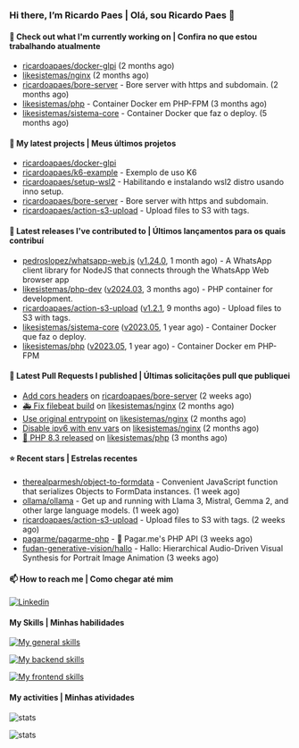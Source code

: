 ### Hi there, I’m Ricardo Paes | Olá, sou Ricardo Paes 👋 

#### 👷 Check out what I'm currently working on | Confira no que estou trabalhando atualmente

- [ricardoapaes/docker-glpi](https://github.com/ricardoapaes/docker-glpi) (2 months ago)
- [likesistemas/nginx](https://github.com/likesistemas/nginx) (2 months ago)
- [ricardoapaes/bore-server](https://github.com/ricardoapaes/bore-server) - Bore server with https and subdomain. (2 months ago)
- [likesistemas/php](https://github.com/likesistemas/php) - Container Docker em PHP-FPM  (3 months ago)
- [likesistemas/sistema-core](https://github.com/likesistemas/sistema-core) - Container Docker que faz o deploy. (5 months ago)

#### 🌱 My latest projects | Meus últimos projetos

- [ricardoapaes/docker-glpi](https://github.com/ricardoapaes/docker-glpi)
- [ricardoapaes/k6-example](https://github.com/ricardoapaes/k6-example) - Exemplo de uso K6
- [ricardoapaes/setup-wsl2](https://github.com/ricardoapaes/setup-wsl2) - Habilitando e instalando wsl2 distro usando inno setup.
- [ricardoapaes/bore-server](https://github.com/ricardoapaes/bore-server) - Bore server with https and subdomain.
- [ricardoapaes/action-s3-upload](https://github.com/ricardoapaes/action-s3-upload) - Upload files to S3 with tags.

#### 🔭 Latest releases I've contributed to | Últimos lançamentos para os quais contribuí

- [pedroslopez/whatsapp-web.js](https://github.com/pedroslopez/whatsapp-web.js) ([v1.24.0](https://github.com/pedroslopez/whatsapp-web.js/releases/tag/v1.24.0), 1 month ago) - A WhatsApp client library for NodeJS that connects through the WhatsApp Web browser app
- [likesistemas/php-dev](https://github.com/likesistemas/php-dev) ([v2024.03](https://github.com/likesistemas/php-dev/releases/tag/v2024.03), 3 months ago) - PHP container for development.
- [ricardoapaes/action-s3-upload](https://github.com/ricardoapaes/action-s3-upload) ([v1.2.1](https://github.com/ricardoapaes/action-s3-upload/releases/tag/v1.2.1), 9 months ago) - Upload files to S3 with tags.
- [likesistemas/sistema-core](https://github.com/likesistemas/sistema-core) ([v2023.05](https://github.com/likesistemas/sistema-core/releases/tag/v2023.05), 1 year ago) - Container Docker que faz o deploy.
- [likesistemas/php](https://github.com/likesistemas/php) ([v2023.05](https://github.com/likesistemas/php/releases/tag/v2023.05), 1 year ago) - Container Docker em PHP-FPM 

#### 🔨 Latest Pull Requests I published | Últimas solicitações pull que publiquei

- [Add cors headers](https://github.com/ricardoapaes/bore-server/pull/1) on [ricardoapaes/bore-server](https://github.com/ricardoapaes/bore-server) (2 weeks ago)
- [🚑️ Fix filebeat build](https://github.com/likesistemas/nginx/pull/19) on [likesistemas/nginx](https://github.com/likesistemas/nginx) (2 months ago)
- [Use original entrypoint](https://github.com/likesistemas/nginx/pull/18) on [likesistemas/nginx](https://github.com/likesistemas/nginx) (2 months ago)
- [Disable ipv6 with env vars](https://github.com/likesistemas/nginx/pull/17) on [likesistemas/nginx](https://github.com/likesistemas/nginx) (2 months ago)
- [🎉 PHP 8.3 released](https://github.com/likesistemas/php/pull/39) on [likesistemas/php](https://github.com/likesistemas/php) (3 months ago)

#### ⭐ Recent stars | Estrelas recentes

- [therealparmesh/object-to-formdata](https://github.com/therealparmesh/object-to-formdata) - Convenient JavaScript function that serializes Objects to FormData instances. (1 week ago)
- [ollama/ollama](https://github.com/ollama/ollama) - Get up and running with Llama 3, Mistral, Gemma 2, and other large language models. (1 week ago)
- [ricardoapaes/action-s3-upload](https://github.com/ricardoapaes/action-s3-upload) - Upload files to S3 with tags. (2 weeks ago)
- [pagarme/pagarme-php](https://github.com/pagarme/pagarme-php) - :blue_heart: Pagar.me&#39;s PHP API (3 weeks ago)
- [fudan-generative-vision/hallo](https://github.com/fudan-generative-vision/hallo) - Hallo: Hierarchical Audio-Driven Visual Synthesis for Portrait Image Animation (3 weeks ago)

#### 📫 How to reach me | Como chegar até mim

[![Linkedin](https://img.shields.io/badge/LinkedIn-0077B5?style=for-the-badge&logo=linkedin&logoColor=white)](https://www.linkedin.com/in/ricardo-paes-5039ba4b)

#### My Skills | Minhas habilidades

[![My general skills](https://skillicons.dev/icons?i=linux,bash,git,docker,aws,gcp,kubernetes,githubactions,nginx,sentry,vim,vscode)](https://skillicons.dev)

[![My backend skills](https://skillicons.dev/icons?i=php,java,nodejs,go,kotlin,ts,laravel,androidstudio)](https://skillicons.dev)

[![My frontend skills](https://skillicons.dev/icons?i=webpack,react,angular,js,html,css,jquery)](https://skillicons.dev)

#### My activities | Minhas atividades

![stats](https://github-readme-stats.vercel.app/api?username=ricardoapaes&show_icons=true&hide_title=false&count_private=true&theme=radical&border_color=000000)

![stats](https://github-readme-stats.vercel.app/api/top-langs/?username=ricardoapaes&layout=compact&langs_count=16&theme=radical&&count_private=true&border_color=000000)